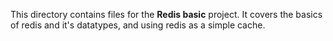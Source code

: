 This directory contains files for the **Redis basic** project. It covers the basics of redis and it's datatypes, and using redis
as a simple cache.
